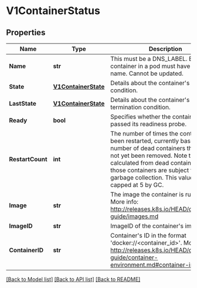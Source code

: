 # V1ContainerStatus

## Properties
Name | Type | Description | Notes
------------ | ------------- | ------------- | -------------
**Name** | **str** | This must be a DNS_LABEL. Each container in a pod must have a unique name. Cannot be updated. | 
**State** | [**V1ContainerState**](V1ContainerState.md) | Details about the container&#39;s current condition. | [optional] 
**LastState** | [**V1ContainerState**](V1ContainerState.md) | Details about the container&#39;s last termination condition. | [optional] 
**Ready** | **bool** | Specifies whether the container has passed its readiness probe. | 
**RestartCount** | **int** | The number of times the container has been restarted, currently based on the number of dead containers that have not yet been removed. Note that this is calculated from dead containers. But those containers are subject to garbage collection. This value will get capped at 5 by GC. | 
**Image** | **str** | The image the container is running. More info: http://releases.k8s.io/HEAD/docs/user-guide/images.md | 
**ImageID** | **str** | ImageID of the container&#39;s image. | 
**ContainerID** | **str** | Container&#39;s ID in the format &#39;docker://&lt;container_id&gt;&#39;. More info: http://releases.k8s.io/HEAD/docs/user-guide/container-environment.md#container-information | [optional] 

[[Back to Model list]](../README.md#documentation-for-models) [[Back to API list]](../README.md#documentation-for-api-endpoints) [[Back to README]](../README.md)



